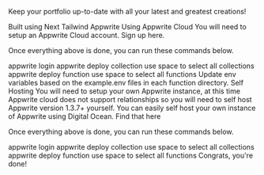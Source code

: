 Keep your portfolio up-to-date with all your latest and greatest creations!

Built using
Next
Tailwind
Appwrite
Using Appwrite Cloud
You will need to setup an Appwrite Cloud account. Sign up here.

Once everything above is done, you can run these commands below.

appwrite login
appwrite deploy collection
use space to select all collections
appwrite deploy function
use space to select all functions
Update env variables based on the example.env files in each function directory.
Self Hosting
You will need to setup your own Appwrite instance, at this time Appwrite cloud does not support relationships so you will need to self host Appwrite version 1.3.7+ yourself. You can easily self host your own instance of Appwrite using Digital Ocean. Find that here

Once everything above is done, you can run these commands below.

appwrite login
appwrite deploy collection
use space to select all collections
appwrite deploy function
use space to select all functions
Congrats, you're done!
